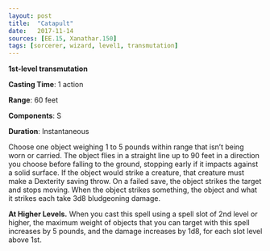 ```yaml
---
layout: post
title:  "Catapult"
date:   2017-11-14
sources: [EE.15, Xanathar.150]
tags: [sorcerer, wizard, level1, transmutation]
---
```


**1st-level transmutation**

**Casting Time**: 1 action

**Range**: 60 feet

**Components**: S

**Duration**: Instantaneous

Choose one object weighing 1 to 5 pounds within range that isn’t being worn or carried. The object flies in a straight line up to 90 feet in a direction you choose before falling to the ground, stopping early if it impacts against a solid surface. If the object would strike a creature, that creature must make a Dexterity saving throw. On a failed save, the object strikes the target and stops moving. When the object strikes something, the object and what it strikes each take 3d8 bludgeoning damage.

**At Higher Levels.** When you cast this spell using a spell slot of 2nd level or higher, the maximum weight of objects that you can target with this spell increases by 5 pounds, and the damage increases by 1d8, for each slot level above 1st.

